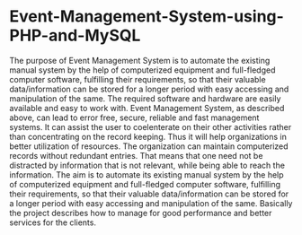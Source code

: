 # Event-Management-System-using-PHP-and-MySQL
The purpose of Event Management System is to automate the existing manual
system by the help of computerized equipment and full-fledged computer
software, fulfilling their requirements, so that their valuable data/information can
be stored for a longer period with easy accessing and manipulation of the same.
The required software and hardware are easily available and easy to work with.
Event Management System, as described above, can lead to error free, secure,
reliable and fast management systems. It can assist the user to coelenterate on
their other activities rather than concentrating on the record keeping. Thus it will
help organizations in better utilization of resources. The organization can
maintain computerized records without redundant entries. That means that one
need not be distracted by information that is not relevant, while being able to
reach the information.
The aim is to automate its existing manual system by the help of computerized
equipment and full-fledged computer software, fulfilling their requirements, so
that their valuable data/information can be stored for a longer period with easy
accessing and manipulation of the same. Basically the project describes how to
manage for good performance and better services for the clients.
